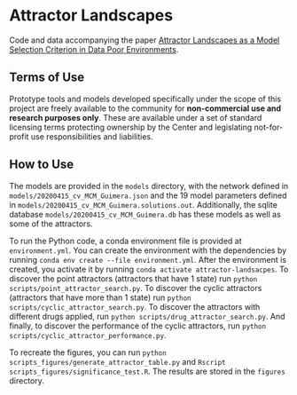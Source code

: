 # Attractor Landscapes

Code and data accompanying the paper [Attractor Landscapes as a Model Selection Criterion in Data Poor Environments](https://doi.org/10.1101/2021.11.09.466986).

## Terms of Use

Prototype tools and models developed specifically under the scope of this project are freely available to the community for **non-commercial use and research purposes only**. These are available under a set of standard licensing terms protecting ownership by the Center and legislating not-for-profit use responsibilities and liabilities.

## How to Use

The models are provided in the `models` directory, with the network defined in `models/20200415_cv_MCM_Guimera.json` and the 19 model parameters defined in `models/20200415_cv_MCM_Guimera.solutions.out`. Additionally, the sqlite database `models/20200415_cv_MCM_Guimera.db` has these models as well as some of the attractors.

To run the Python code, a conda environment file is provided at `environment.yml`. You can create the environment with the dependencies by running `conda env create --file environment.yml`. After the environment is created, you activate it by running `conda activate attractor-landsacpes`. To discover the point attractors (attractors that have 1 state) run `python scripts/point_attractor_search.py`. To discover the cyclic attractors (attractors that have more than 1 state) run `python scripts/cyclic_attractor_search.py`. To discover the attractors with different drugs applied, run `python scripts/drug_attractor_search.py`. And finally, to discover the performance of the cyclic attractors, run `python scripts/cyclic_attractor_performance.py`.

To recreate the figures, you can run `python scripts_figures/generate_attractor_table.py` and `Rscript scripts_figures/significance_test.R`. The results are stored in the `figures` directory.
